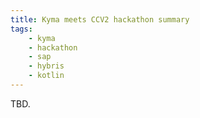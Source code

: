 ```yaml
---
title: Kyma meets CCV2 hackathon summary
tags:
    - kyma
    - hackathon
    - sap
    - hybris
    - kotlin
---
```


TBD.
